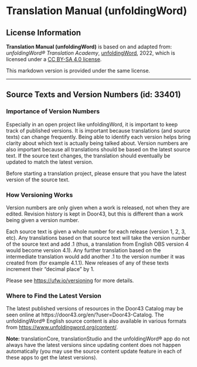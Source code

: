 # Translation Manual (unfoldingWord)

## License Information

**Translation Manual (unfoldingWord)** is based on and adapted from: _unfoldingWord® Translation Academy_, [unfoldingWord](https://unfoldingword.org/utw), 2022, which is licensed under a [CC BY-SA 4.0 license](https://creativecommons.org/licenses/by-sa/4.0/legalcode.en).

This markdown version is provided under the same license.



--------------------------------

## Source Texts and Version Numbers (id: 33401)

### Importance of Version Numbers

Especially in an open project like unfoldingWord, it is important to keep track of published versions. It is important because translations (and source texts) can change frequently. Being able to identify each version helps bring clarity about which text is actually being talked about. Version numbers are also important because all translations should be based on the latest source text. If the source text changes, the translation should eventually be updated to match the latest version.

Before starting a translation project, please ensure that you have the latest version of the source text.

### How Versioning Works

Version numbers are only given when a work is released, not when they are edited. Revision history is kept in Door43, but this is different than a work being given a version number.

Each source text is given a whole number for each release (version 1, 2, 3, etc). Any translations based on that source text will take the version number of the source text and add .1 (thus, a translation from English OBS version 4 would become version 4\.1\). Any further translation based on the intermediate translation would add another .1 to the version number it was created from (for example 4\.1\.1\). New releases of any of these texts increment their “decimal place” by 1\.

Please see https://ufw.io/versioning for more details.

### Where to Find the Latest Version

The latest published versions of resources in the Door43 Catalog may be seen online at https://door43\.org/en/?user\=Door43\-Catalog. The unfoldingWord® English source content is also available in various formats from https://www.unfoldingword.org/content/.

**Note:** translationCore, translationStudio and the unfoldingWord® app do not always have the latest versions since updating content does not happen automatically (you may use the source content update feature in each of these apps to get the latest versions).


